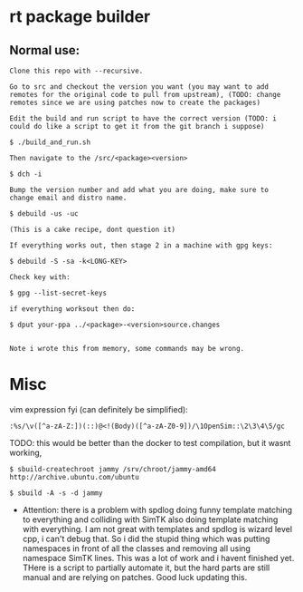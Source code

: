 # rt package builder

## Normal use:

	Clone this repo with --recursive.

	Go to src and checkout the version you want (you may want to add remotes for the original code to pull from upstream), (TODO: change remotes since we are using patches now to create the packages)

	Edit the build and run script to have the correct version (TODO: i could do like a script to get it from the git branch i suppose)

	$ ./build_and_run.sh

	Then navigate to the /src/<package><version>

	$ dch -i

	Bump the version number and add what you are doing, make sure to change email and distro name.

	$ debuild -us -uc

	(This is a cake recipe, dont question it)

	If everything works out, then stage 2 in a machine with gpg keys:

	$ debuild -S -sa -k<LONG-KEY>

	Check key with:

	$ gpg --list-secret-keys

	if everything worksout then do:

	$ dput your-ppa ../<package>-<version>source.changes


	Note i wrote this from memory, some commands may be wrong. 

# Misc

vim expression fyi (can definitely be simplified):

	:%s/\v([^a-zA-Z:])(::)@<!(Body)([^a-zA-Z0-9])/\1OpenSim::\2\3\4\5/gc

TODO: this would be better than the docker to test compilation, but it wasnt working, 

	$ sbuild-createchroot jammy /srv/chroot/jammy-amd64 http://archive.ubuntu.com/ubuntu
	
	$ sbuild -A -s -d jammy

- Attention: there is a problem with spdlog doing funny template matching to everything and colliding with SimTK also doing template matching with everything. I am not great with templates and spdlog is wizard level cpp, i can't debug that. So i did the stupid thing which was putting namespaces in front of all the classes and removing all using namespace SimTK lines. This was a lot of work and i havent finished yet. THere is a script to partially automate it, but the hard parts are still manual and are relying on patches. Good luck updating this.
